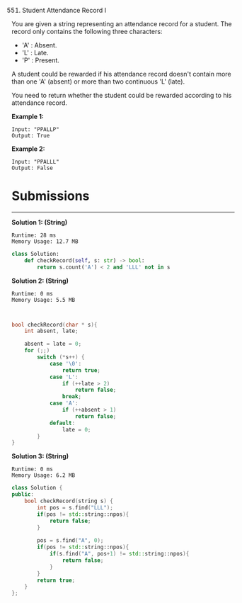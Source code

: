 551. Student Attendance Record I

You are given a string representing an attendance record for a student. The record only contains the following three characters:

* 'A' : Absent.
* 'L' : Late.
* 'P' : Present.

A student could be rewarded if his attendance record doesn't contain more than one 'A' (absent) or more than two continuous 'L' (late).

You need to return whether the student could be rewarded according to his attendance record.

**Example 1:**
```
Input: "PPALLP"
Output: True
```

**Example 2:**
```
Input: "PPALLL"
Output: False
```

# Submissions
---
**Solution 1: (String)**
```
Runtime: 28 ms
Memory Usage: 12.7 MB
```
```python
class Solution:
    def checkRecord(self, s: str) -> bool:
        return s.count('A') < 2 and 'LLL' not in s   
```

**Solution 2: (String)**
```
Runtime: 0 ms
Memory Usage: 5.5 MB
```
```c


bool checkRecord(char * s){
    int absent, late;

	absent = late = 0;
	for (;;)
		switch (*s++) {
			case '\0':
				return true;
			case 'L':
				if (++late > 2)
					return false;
				break;
			case 'A':
				if (++absent > 1)
					return false;
			default:
				late = 0;
		}
}
```

**Solution 3: (String)**
```
Runtime: 0 ms
Memory Usage: 6.2 MB
```
```c++
class Solution {
public:
    bool checkRecord(string s) {
        int pos = s.find("LLL");
        if(pos != std::string::npos){
            return false;
        }
        
        pos = s.find("A", 0);
        if(pos != std::string::npos){
            if(s.find("A", pos+1) != std::string::npos){
                return false;
            }
        }
        return true;
    }
};
```
